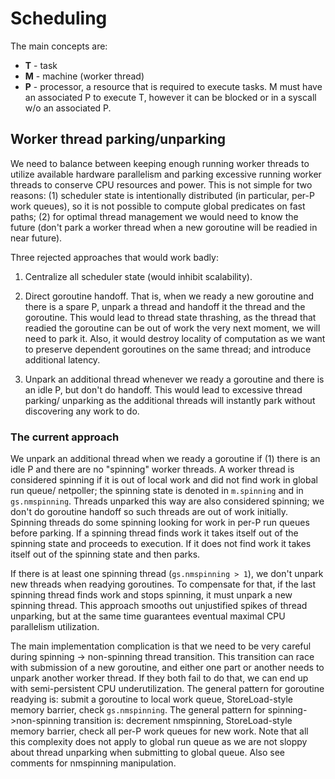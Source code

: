 # Scheduling

The main concepts are:

- **T** - task
- **M** - machine (worker thread)
- **P** - processor, a resource that is required to execute tasks. M must have an associated P to execute T, however it can be blocked or in a syscall w/o an associated P.

## Worker thread parking/unparking

We need to balance between keeping enough running worker threads to utilize
available hardware parallelism and parking excessive running worker threads
to conserve CPU resources and power. This is not simple for two reasons:
(1) scheduler state is intentionally distributed (in particular, per-P work
queues), so it is not possible to compute global predicates on fast paths;
(2) for optimal thread management we would need to know the future (don't park
a worker thread when a new goroutine will be readied in near future).

Three rejected approaches that would work badly:

1. Centralize all scheduler state (would inhibit scalability).

2. Direct goroutine handoff. That is, when we ready a new goroutine and there
   is a spare P, unpark a thread and handoff it the thread and the goroutine.
   This would lead to thread state thrashing, as the thread that readied the
   goroutine can be out of work the very next moment, we will need to park it.
   Also, it would destroy locality of computation as we want to preserve
   dependent goroutines on the same thread; and introduce additional latency.

3. Unpark an additional thread whenever we ready a goroutine and there is an
   idle P, but don't do handoff. This would lead to excessive thread parking/
   unparking as the additional threads will instantly park without discovering
   any work to do.

### The current approach

We unpark an additional thread when we ready a goroutine if (1) there is an
idle P and there are no "spinning" worker threads. A worker thread is considered
spinning if it is out of local work and did not find work in global run queue/
netpoller; the spinning state is denoted in `m.spinning` and in `gs.nmspinning`.
Threads unparked this way are also considered spinning; we don't do goroutine
handoff so such threads are out of work initially. Spinning threads do some
spinning looking for work in per-P run queues before parking. If a spinning
thread finds work it takes itself out of the spinning state and proceeds to
execution. If it does not find work it takes itself out of the spinning state
and then parks.

If there is at least one spinning thread (`gs.nmspinning > 1`), we don't unpark
new threads when readying goroutines. To compensate for that, if the last spinning
thread finds work and stops spinning, it must unpark a new spinning thread.
This approach smooths out unjustified spikes of thread unparking,
but at the same time guarantees eventual maximal CPU parallelism utilization.

The main implementation complication is that we need to be very careful during
spinning -> non-spinning thread transition. This transition can race with submission
of a new goroutine, and either one part or another needs to unpark another worker
thread. If they both fail to do that, we can end up with semi-persistent CPU
underutilization. The general pattern for goroutine readying is: submit a goroutine
to local work queue, StoreLoad-style memory barrier, check `gs.nmspinning`.
The general pattern for spinning->non-spinning transition is: decrement nmspinning,
StoreLoad-style memory barrier, check all per-P work queues for new work.
Note that all this complexity does not apply to global run queue as we are not
sloppy about thread unparking when submitting to global queue. Also see comments
for nmspinning manipulation.